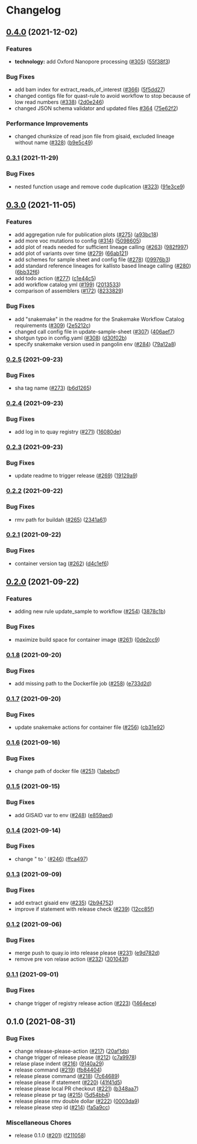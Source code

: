 # Changelog

## [0.4.0](https://www.github.com/IKIM-Essen/uncovar/compare/v0.3.1...v0.4.0) (2021-12-02)


### Features

* **technology:** add Oxford Nanopore processing ([#305](https://www.github.com/IKIM-Essen/uncovar/issues/305)) ([55f38f3](https://www.github.com/IKIM-Essen/uncovar/commit/55f38f3f94146355c245f76d6c210dbf351a6eaf))


### Bug Fixes

* add bam index for extract_reads_of_interest ([#366](https://www.github.com/IKIM-Essen/uncovar/issues/366)) ([5f5dd27](https://www.github.com/IKIM-Essen/uncovar/commit/5f5dd27311d1bc27787b2061bba2312a50fbf720))
* changed contigs file for quast-rule to avoid workflow to stop because of low read numbers ([#338](https://www.github.com/IKIM-Essen/uncovar/issues/338)) ([2d0e246](https://www.github.com/IKIM-Essen/uncovar/commit/2d0e2465217470f0e9f089b9c3e240cddfc6336e))
* changed JSON schema validator and updated files [#364](https://www.github.com/IKIM-Essen/uncovar/issues/364) ([75e62f2](https://www.github.com/IKIM-Essen/uncovar/commit/75e62f20b88eaeb19389908e325b264b0f64081d))


### Performance Improvements

* changed chunksize of read json file from gisaid, excluded lineage without name ([#328](https://www.github.com/IKIM-Essen/uncovar/issues/328)) ([b9e5c49](https://www.github.com/IKIM-Essen/uncovar/commit/b9e5c49dbf8910ad0332a73dba0c027bf3545c81))

### [0.3.1](https://www.github.com/IKIM-Essen/uncovar/compare/v0.3.0...v0.3.1) (2021-11-29)


### Bug Fixes

* nested function usage and remove code duplication ([#323](https://www.github.com/IKIM-Essen/uncovar/issues/323)) ([91e3ce9](https://www.github.com/IKIM-Essen/uncovar/commit/91e3ce922132309d3d226a9efceb995ce99b4489))

## [0.3.0](https://www.github.com/koesterlab/snakemake-workflow-sars-cov2/compare/v0.2.5...v0.3.0) (2021-11-05)


### Features

* add aggregation rule for publication plots ([#275](https://www.github.com/koesterlab/snakemake-workflow-sars-cov2/issues/275)) ([a93bc18](https://www.github.com/koesterlab/snakemake-workflow-sars-cov2/commit/a93bc18bae5976bcdb045d8daab6760e03e3a6ea))
* add more voc mutations to config ([#314](https://www.github.com/koesterlab/snakemake-workflow-sars-cov2/issues/314)) ([5098605](https://www.github.com/koesterlab/snakemake-workflow-sars-cov2/commit/509860512f819887cfcb15786f127157382d5b29))
* add plot of reads needed for sufficient lineage calling ([#263](https://www.github.com/koesterlab/snakemake-workflow-sars-cov2/issues/263)) ([982f997](https://www.github.com/koesterlab/snakemake-workflow-sars-cov2/commit/982f997b73fa110babde87cf9bea0406350fb0e7))
* add plot of variants over time ([#279](https://www.github.com/koesterlab/snakemake-workflow-sars-cov2/issues/279)) ([66ab121](https://www.github.com/koesterlab/snakemake-workflow-sars-cov2/commit/66ab12115814597a569a9662cba51ac679b1a81d))
* add schemes for sample sheet and config file ([#278](https://www.github.com/koesterlab/snakemake-workflow-sars-cov2/issues/278)) ([09976b3](https://www.github.com/koesterlab/snakemake-workflow-sars-cov2/commit/09976b3b901f224374cc9baa3df1a65eed89822c))
* add standard reference lineages for kallisto based lineage calling ([#280](https://www.github.com/koesterlab/snakemake-workflow-sars-cov2/issues/280)) ([6bb32f6](https://www.github.com/koesterlab/snakemake-workflow-sars-cov2/commit/6bb32f6cda5cddf6cb598e566bbee9b2af26f190))
* add todo action ([#277](https://www.github.com/koesterlab/snakemake-workflow-sars-cov2/issues/277)) ([c1e44c5](https://www.github.com/koesterlab/snakemake-workflow-sars-cov2/commit/c1e44c5ee2ad7c9bd2b9cbf5182616a36c50a38d))
* add workflow catalog yml ([#199](https://www.github.com/koesterlab/snakemake-workflow-sars-cov2/issues/199)) ([2013533](https://www.github.com/koesterlab/snakemake-workflow-sars-cov2/commit/20135333faf2247f2a11e3201d362125de53e3b4))
* comparison of assemblers ([#172](https://www.github.com/koesterlab/snakemake-workflow-sars-cov2/issues/172)) ([8233829](https://www.github.com/koesterlab/snakemake-workflow-sars-cov2/commit/8233829467b9cfaa45291225d05a8d6e34da044c))


### Bug Fixes

* add "snakemake" in the readme for the Snakemake Workflow Catalog requirements ([#309](https://www.github.com/koesterlab/snakemake-workflow-sars-cov2/issues/309)) ([2e5212c](https://www.github.com/koesterlab/snakemake-workflow-sars-cov2/commit/2e5212c08604cc4b61704fc07711d00f964078d1))
* changed call config file in update-sample-sheet ([#307](https://www.github.com/koesterlab/snakemake-workflow-sars-cov2/issues/307)) ([406aef7](https://www.github.com/koesterlab/snakemake-workflow-sars-cov2/commit/406aef7ae411cc13ef9b1df3892922862104d01d))
* shotgun typo in config.yaml  ([#308](https://www.github.com/koesterlab/snakemake-workflow-sars-cov2/issues/308)) ([d30f02b](https://www.github.com/koesterlab/snakemake-workflow-sars-cov2/commit/d30f02b756699647bfbdcce802a33442bf324a76))
* specify snakemake version used in pangolin env ([#284](https://www.github.com/koesterlab/snakemake-workflow-sars-cov2/issues/284)) ([79a12a8](https://www.github.com/koesterlab/snakemake-workflow-sars-cov2/commit/79a12a8fbecb0a83f263779880f9384cecf57529))

### [0.2.5](https://www.github.com/koesterlab/snakemake-workflow-sars-cov2/compare/v0.2.4...v0.2.5) (2021-09-23)


### Bug Fixes

* sha tag name ([#273](https://www.github.com/koesterlab/snakemake-workflow-sars-cov2/issues/273)) ([b6d1265](https://www.github.com/koesterlab/snakemake-workflow-sars-cov2/commit/b6d126582c630d64341ac18f18c982a584022f7e))

### [0.2.4](https://www.github.com/koesterlab/snakemake-workflow-sars-cov2/compare/v0.2.3...v0.2.4) (2021-09-23)


### Bug Fixes

* add log in to quay registry ([#271](https://www.github.com/koesterlab/snakemake-workflow-sars-cov2/issues/271)) ([16080de](https://www.github.com/koesterlab/snakemake-workflow-sars-cov2/commit/16080de6a68c551698be9be6dbabd441f55befb0))

### [0.2.3](https://www.github.com/koesterlab/snakemake-workflow-sars-cov2/compare/v0.2.2...v0.2.3) (2021-09-23)


### Bug Fixes

* update readme to trigger release ([#269](https://www.github.com/koesterlab/snakemake-workflow-sars-cov2/issues/269)) ([19129a9](https://www.github.com/koesterlab/snakemake-workflow-sars-cov2/commit/19129a91fae5a068deb55d5243fc1c47953d5d3c))

### [0.2.2](https://www.github.com/koesterlab/snakemake-workflow-sars-cov2/compare/v0.2.1...v0.2.2) (2021-09-22)


### Bug Fixes

* rmv path for buildah ([#265](https://www.github.com/koesterlab/snakemake-workflow-sars-cov2/issues/265)) ([2341a61](https://www.github.com/koesterlab/snakemake-workflow-sars-cov2/commit/2341a61623d4a905c8ace15363e57db8ada173dd))

### [0.2.1](https://www.github.com/koesterlab/snakemake-workflow-sars-cov2/compare/v0.2.0...v0.2.1) (2021-09-22)


### Bug Fixes

* container version tag ([#262](https://www.github.com/koesterlab/snakemake-workflow-sars-cov2/issues/262)) ([d4c1ef6](https://www.github.com/koesterlab/snakemake-workflow-sars-cov2/commit/d4c1ef6b69439b92932b8398bf1cc8c753f16003))

## [0.2.0](https://www.github.com/koesterlab/snakemake-workflow-sars-cov2/compare/v0.1.8...v0.2.0) (2021-09-22)


### Features

* adding new rule update_sample to workflow ([#254](https://www.github.com/koesterlab/snakemake-workflow-sars-cov2/issues/254)) ([3878c1b](https://www.github.com/koesterlab/snakemake-workflow-sars-cov2/commit/3878c1b0089396e79dac614c09bf3985d74de96b))


### Bug Fixes

* maximize build space for container image ([#261](https://www.github.com/koesterlab/snakemake-workflow-sars-cov2/issues/261)) ([0de2cc9](https://www.github.com/koesterlab/snakemake-workflow-sars-cov2/commit/0de2cc92c75bfa4f69ca48b576a57bd688f539b1))

### [0.1.8](https://www.github.com/koesterlab/snakemake-workflow-sars-cov2/compare/v0.1.7...v0.1.8) (2021-09-20)


### Bug Fixes

* add missing path to the Dockerfile job ([#258](https://www.github.com/koesterlab/snakemake-workflow-sars-cov2/issues/258)) ([e733d2d](https://www.github.com/koesterlab/snakemake-workflow-sars-cov2/commit/e733d2dd1081e632ce39b71cb47d122225011b6d))

### [0.1.7](https://www.github.com/koesterlab/snakemake-workflow-sars-cov2/compare/v0.1.6...v0.1.7) (2021-09-20)


### Bug Fixes

* update snakemake actions for container file ([#256](https://www.github.com/koesterlab/snakemake-workflow-sars-cov2/issues/256)) ([cb31e92](https://www.github.com/koesterlab/snakemake-workflow-sars-cov2/commit/cb31e92d263dfcdc94675aa3ef8a9274b472654a))

### [0.1.6](https://www.github.com/koesterlab/snakemake-workflow-sars-cov2/compare/v0.1.5...v0.1.6) (2021-09-16)


### Bug Fixes

* change path of docker file ([#251](https://www.github.com/koesterlab/snakemake-workflow-sars-cov2/issues/251)) ([1abebcf](https://www.github.com/koesterlab/snakemake-workflow-sars-cov2/commit/1abebcff23ef6c4eb82a414a9a9ceadd84cc0c4d))

### [0.1.5](https://www.github.com/koesterlab/snakemake-workflow-sars-cov2/compare/v0.1.4...v0.1.5) (2021-09-15)


### Bug Fixes

* add GISAID var to env ([#248](https://www.github.com/koesterlab/snakemake-workflow-sars-cov2/issues/248)) ([e859aed](https://www.github.com/koesterlab/snakemake-workflow-sars-cov2/commit/e859aedea76e37594c6a1070827dbc59c3a69b83))

### [0.1.4](https://www.github.com/koesterlab/snakemake-workflow-sars-cov2/compare/v0.1.3...v0.1.4) (2021-09-14)


### Bug Fixes

* change " to ' ([#246](https://www.github.com/koesterlab/snakemake-workflow-sars-cov2/issues/246)) ([ffca497](https://www.github.com/koesterlab/snakemake-workflow-sars-cov2/commit/ffca4975410e8e1e6de96f058c907e19bc5ed5d5))

### [0.1.3](https://www.github.com/koesterlab/snakemake-workflow-sars-cov2/compare/v0.1.2...v0.1.3) (2021-09-09)


### Bug Fixes

* add extract gisaid env ([#235](https://www.github.com/koesterlab/snakemake-workflow-sars-cov2/issues/235)) ([2b94752](https://www.github.com/koesterlab/snakemake-workflow-sars-cov2/commit/2b94752704a669d0a29d05eab23bb9e8d7d11fc5))
* improve if statement with release check ([#239](https://www.github.com/koesterlab/snakemake-workflow-sars-cov2/issues/239)) ([12cc85f](https://www.github.com/koesterlab/snakemake-workflow-sars-cov2/commit/12cc85f672c71361da48b617869582207c5d3f3e))

### [0.1.2](https://www.github.com/koesterlab/snakemake-workflow-sars-cov2/compare/v0.1.1...v0.1.2) (2021-09-06)


### Bug Fixes

* merge push to quay.io into release please ([#231](https://www.github.com/koesterlab/snakemake-workflow-sars-cov2/issues/231)) ([e9d782d](https://www.github.com/koesterlab/snakemake-workflow-sars-cov2/commit/e9d782dc5db6bd24d097d95f6f945cb02a1ff3aa))
* remove pre von relase action ([#232](https://www.github.com/koesterlab/snakemake-workflow-sars-cov2/issues/232)) ([301043f](https://www.github.com/koesterlab/snakemake-workflow-sars-cov2/commit/301043f7e1b5a913f3b216eaf66640ae79756f67))

### [0.1.1](https://www.github.com/koesterlab/snakemake-workflow-sars-cov2/compare/v0.1.0...v0.1.1) (2021-09-01)


### Bug Fixes

* change trigger of registry release action ([#223](https://www.github.com/koesterlab/snakemake-workflow-sars-cov2/issues/223)) ([1464ece](https://www.github.com/koesterlab/snakemake-workflow-sars-cov2/commit/1464ece23a689df6f5c9ef0db3a1252b53612cfc))

## 0.1.0 (2021-08-31)


### Bug Fixes

* change release-please-action ([#217](https://www.github.com/koesterlab/snakemake-workflow-sars-cov2/issues/217)) ([20af1db](https://www.github.com/koesterlab/snakemake-workflow-sars-cov2/commit/20af1dba16d69802a5ed48d453f3a7dc024c26e1))
* change trigger of release please ([#212](https://www.github.com/koesterlab/snakemake-workflow-sars-cov2/issues/212)) ([c7a9978](https://www.github.com/koesterlab/snakemake-workflow-sars-cov2/commit/c7a9978c8d4439ae77042703b58daa93b416a8a7))
* relase plase indent ([#216](https://www.github.com/koesterlab/snakemake-workflow-sars-cov2/issues/216)) ([9140a29](https://www.github.com/koesterlab/snakemake-workflow-sars-cov2/commit/9140a2916a34e616c39de4c052567c2dbc51bd3d))
* release command ([#219](https://www.github.com/koesterlab/snakemake-workflow-sars-cov2/issues/219)) ([fb84404](https://www.github.com/koesterlab/snakemake-workflow-sars-cov2/commit/fb84404bad162ebdc939d8a67ed379ea86d77b75))
* release please command ([#218](https://www.github.com/koesterlab/snakemake-workflow-sars-cov2/issues/218)) ([7c64689](https://www.github.com/koesterlab/snakemake-workflow-sars-cov2/commit/7c646897d2ff69289b85f24a11bb641628e78c86))
* release please if statement ([#220](https://www.github.com/koesterlab/snakemake-workflow-sars-cov2/issues/220)) ([41f41d5](https://www.github.com/koesterlab/snakemake-workflow-sars-cov2/commit/41f41d5f21a1f3b1864ee2ad6a1abc8e15a50593))
* release please local PR checkout ([#221](https://www.github.com/koesterlab/snakemake-workflow-sars-cov2/issues/221)) ([b348aa7](https://www.github.com/koesterlab/snakemake-workflow-sars-cov2/commit/b348aa7ea1eebf00621ee62c52aca655fa8f4c83))
* release please pr tag ([#215](https://www.github.com/koesterlab/snakemake-workflow-sars-cov2/issues/215)) ([5d54bb4](https://www.github.com/koesterlab/snakemake-workflow-sars-cov2/commit/5d54bb4435d6ac8cdaf696c2b5b991a6ceb49c11))
* release please rmv double dollar ([#222](https://www.github.com/koesterlab/snakemake-workflow-sars-cov2/issues/222)) ([0003da9](https://www.github.com/koesterlab/snakemake-workflow-sars-cov2/commit/0003da90e8bf65b34ace990576d4e27f5494330c))
* release please step id ([#214](https://www.github.com/koesterlab/snakemake-workflow-sars-cov2/issues/214)) ([fa5a9cc](https://www.github.com/koesterlab/snakemake-workflow-sars-cov2/commit/fa5a9cccf6930058d169ff2e4a8cbab30bde0ad7))


### Miscellaneous Chores

* release 0.1.0 ([#201](https://www.github.com/koesterlab/snakemake-workflow-sars-cov2/issues/201)) ([f211058](https://www.github.com/koesterlab/snakemake-workflow-sars-cov2/commit/f211058ffe0aa8c58b2d35bfb84838ec031b1283))
